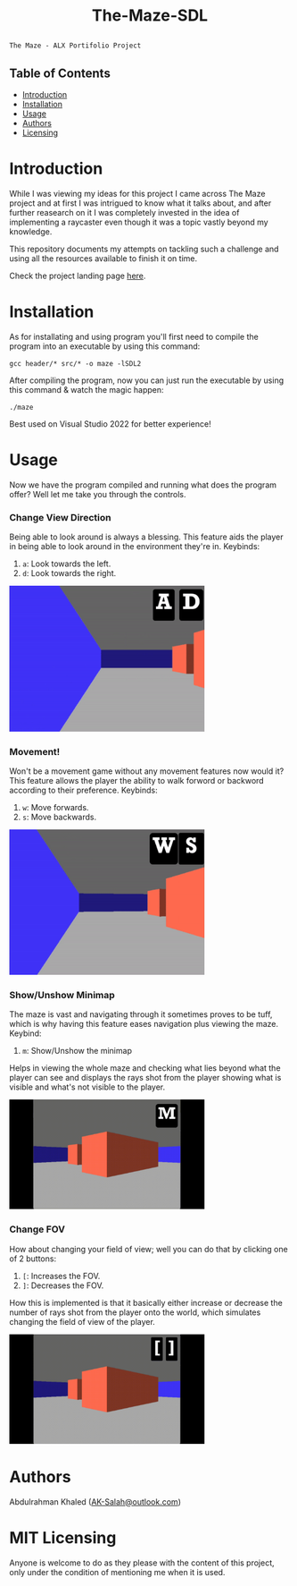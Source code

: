 # <p align='center'>The-Maze-SDL</p>

    The Maze - ALX Portifolio Project

## Table of Contents
- [Introduction](#introduction)
- [Installation](#installation)
- [Usage](#usage)
- [Authors](#authors)
- [Licensing](#licensing)

# Introduction
While I was viewing my ideas for this project I came across The Maze project and at first I was intrigued to know what it talks about, and after further reasearch on it I was completely invested in the idea of implementing a raycaster even though it was a topic vastly beyond my knowledge.

This repository documents my attempts on tackling such a challenge and using all the resources available to finish it on time.

Check the project landing page [here](https://abdulrahman-k-s.github.io/).

# Installation
As for installating and using program you'll first need to compile the program into an executable by using this command:

```
gcc header/* src/* -o maze -lSDL2
```

After compiling the program, now you can just run the executable by using this command & watch the magic happen:

```
./maze
```

Best used on Visual Studio 2022 for better experience!

# Usage
Now we have the program compiled and running what does the program offer? Well let me take you through the controls.

### Change View Direction
Being able to look around is always a blessing. This feature aids the player in being able to look around in the environment they're in. Keybinds:

1. `a`: Look towards the left.
2. `d`: Look towards the right.

<img src="imgs/Keybinds - A D.gif" alt="Show/Unshow Minimap" width="350">

### Movement!
Won't be a movement game without any movement features now would it? This feature allows the player the ability to walk forword or backword according to their preference. Keybinds:

1. `w`: Move forwards.
2. `s`: Move backwards.

<img src="imgs/Keybinds - W S.gif" alt="Show/Unshow Minimap" width="350">

### Show/Unshow Minimap
The maze is vast and navigating through it sometimes proves to be tuff, which is why having this feature eases navigation plus viewing the maze. Keybind:

1. `m`: Show/Unshow the minimap

Helps in viewing the whole maze and checking what lies beyond what the player can see and displays the rays shot from the player showing what is visible and what's not visible to the player. 

<img src="imgs/Keybinds - M.gif" alt="Show/Unshow Minimap" width="350">

### Change FOV
How about changing your field of view; well you can do that by clicking one of 2 buttons:

1. `[`: Increases the FOV.
2. `]`: Decreases the FOV.

How this is implemented is that it basically either increase or decrease the number of rays shot from the player onto the world, which simulates changing the field of view of the player.

<img src="imgs/Keybinds - [ ].gif" alt="Change Field of View" width="350">

<br>

# Authors
Abdulrahman Khaled (AK-Salah@outlook.com)

# MIT Licensing
Anyone is welcome to do as they please with the content of this project, only under the condition of mentioning me when it is used.
